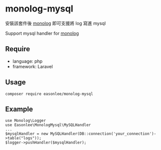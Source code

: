 # monolog-mysql
安裝該套件後 [monolog](https://github.com/Seldaek/monolog) 即可支援將 log 寫進 mysql

Support mysql handler for [monolog](https://github.com/Seldaek/monolog)

## Require
- language: php
- framework: Laravel

## Usage
```
composer require easonlee/monolog-mysql
```

## Example
```
use Monolog\Logger
use Easonlee\MonologMysql\MySQLHandler
...
$mysqlHandler = new MySQLHandler(DB::connection('your_connection')->table("logs"));
$logger->pushHandler($mysqlHandler);
```
